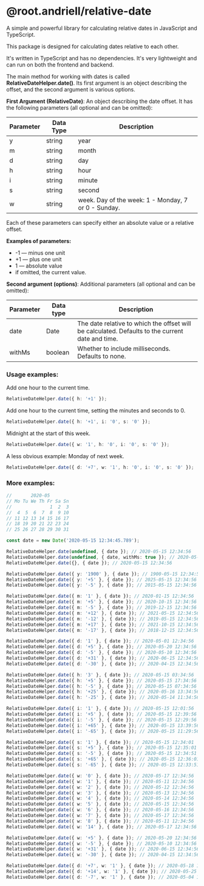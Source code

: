 # @root.andriell/relative-date

A simple and powerful library for calculating relative dates in JavaScript and TypeScript.

This package is designed for calculating dates relative to each other.

It's written in TypeScript and has no dependencies. It's very lightweight and can run on both the frontend and backend.

The main method for working with dates is called **RelativeDateHelper.date()**. Its first argument is an object describing the offset, and the second argument is various options.

**First Argument (RelativeDate)**: An object describing the date offset. It has the following parameters (all optional and can be omitted):

| Parameter | Data Type | Description                                         |
|-----------|-----------|-----------------------------------------------------|
| y         | string    | year                                                |
| m         | string    | month                                               |
| d         | string    | day                                                 |
| h         | string    | hour                                                |
| i         | string    | minute                                              |
| s         | string    | second                                              |
| w         | string    | week. Day of the week: 1 - Monday, 7 or 0 - Sunday. |

Each of these parameters can specify either an absolute value or a relative offset.

**Examples of parameters:**

- -1 — minus one unit
- +1 — plus one unit
- 1 — absolute value
- if omitted, the current value.

**Second argument (options)**: Additional parameters (all optional and can be omitted):

| Parameter | Data type | Description                                                                                      |
|-----------|-----------|--------------------------------------------------------------------------------------------------|
| date      | Date      | The date relative to which the offset will be calculated. Defaults to the current date and time. |
| withMs    | boolean   | Whether to include milliseconds. Defaults to none.                                               |

### Usage examples:

Add one hour to the current time.

```typescript
RelativeDateHelper.date({ h: '+1' });
```

Add one hour to the current time, setting the minutes and seconds to 0.

```typescript
RelativeDateHelper.date({ h: '+1', i: '0', s: '0' });
```

Midnight at the start of this week.

```typescript
RelativeDateHelper.date({ w: '1', h: '0', i: '0', s: '0' });
```

A less obvious example: Monday of next week.

```typescript
RelativeDateHelper.date({ d: '+7', w: '1', h: '0', i: '0', s: '0' });
```

### More examples:

```typescript
//       2020-05
// Mo Tu We Th Fr Sa Sn
//              1  2  3
//  4  5  6  7  8  9 10
// 11 12 13 14 15 16 17
// 18 19 20 21 22 23 24
// 25 26 27 28 29 30 31

const date = new Date('2020-05-15 12:34:45.789');

RelativeDateHelper.date(undefined, { date }); // 2020-05-15 12:34:56
RelativeDateHelper.date(undefined, { date, withMs: true }); // 2020-05-15 12:34:56.789
RelativeDateHelper.date({}, { date }); // 2020-05-15 12:34:56

RelativeDateHelper.date({ y: '1900' }, { date }); // 1900-05-15 12:34:56
RelativeDateHelper.date({ y: '+5' }, { date }); // 2025-05-15 12:34:56
RelativeDateHelper.date({ y: '-5' }, { date }); // 2015-05-15 12:34:56

RelativeDateHelper.date({ m: '1' }, { date }); // 2020-01-15 12:34:56
RelativeDateHelper.date({ m: '+5' }, { date }); // 2020-10-15 12:34:56
RelativeDateHelper.date({ m: '-5' }, { date }); // 2019-12-15 12:34:56
RelativeDateHelper.date({ m: '+12' }, { date }); // 2021-05-15 12:34:56
RelativeDateHelper.date({ m: '-12' }, { date }); // 2019-05-15 12:34:56
RelativeDateHelper.date({ m: '+17' }, { date }); // 2021-10-15 12:34:56
RelativeDateHelper.date({ m: '-17' }, { date }); // 2018-12-15 12:34:56

RelativeDateHelper.date({ d: '1' }, { date }); // 2020-05-01 12:34:56
RelativeDateHelper.date({ d: '+5' }, { date }); // 2020-05-20 12:34:56
RelativeDateHelper.date({ d: '-5' }, { date }); // 2020-05-10 12:34:56
RelativeDateHelper.date({ d: '+31' }, { date }); // 2020-06-15 12:34:56
RelativeDateHelper.date({ d: '-30' }, { date }); // 2020-04-15 12:34:56

RelativeDateHelper.date({ h: '3' }, { date }); // 2020-05-15 03:34:56
RelativeDateHelper.date({ h: '+5' }, { date }); // 2020-05-15 17:34:56
RelativeDateHelper.date({ h: '-5' }, { date }); // 2020-05-15 07:34:56
RelativeDateHelper.date({ h: '+25' }, { date }); // 2020-05-16 13:34:56
RelativeDateHelper.date({ h: '-25' }, { date }); // 2020-05-14 11:34:56

RelativeDateHelper.date({ i: '1' }, { date }); // 2020-05-15 12:01:56
RelativeDateHelper.date({ i: '+5' }, { date }); // 2020-05-15 12:39:56
RelativeDateHelper.date({ i: '-5' }, { date }); // 2020-05-15 12:29:56
RelativeDateHelper.date({ i: '+65' }, { date }); // 2020-05-15 13:39:56
RelativeDateHelper.date({ i: '-65' }, { date }); // 2020-05-15 11:29:56

RelativeDateHelper.date({ s: '1' }, { date }); // 2020-05-15 12:34:01
RelativeDateHelper.date({ s: '+5' }, { date }); // 2020-05-15 12:35:01
RelativeDateHelper.date({ s: '-5' }, { date }); // 2020-05-15 12:34:51
RelativeDateHelper.date({ s: '+65' }, { date }); // 2020-05-15 12:36:01
RelativeDateHelper.date({ s: '-65' }, { date }); // 2020-05-15 12:33:51

RelativeDateHelper.date({ w: '0' }, { date }); // 2020-05-17 12:34:56
RelativeDateHelper.date({ w: '1' }, { date }); // 2020-05-11 12:34:56
RelativeDateHelper.date({ w: '2' }, { date }); // 2020-05-12 12:34:56
RelativeDateHelper.date({ w: '3' }, { date }); // 2020-05-13 12:34:56
RelativeDateHelper.date({ w: '4' }, { date }); // 2020-05-14 12:34:56
RelativeDateHelper.date({ w: '5' }, { date }); // 2020-05-15 12:34:56
RelativeDateHelper.date({ w: '6' }, { date }); // 2020-05-16 12:34:56
RelativeDateHelper.date({ w: '7' }, { date }); // 2020-05-17 12:34:56
RelativeDateHelper.date({ w: '8' }, { date }); // 2020-05-11 12:34:56
RelativeDateHelper.date({ w: '14' }, { date }); // 2020-05-17 12:34:56

RelativeDateHelper.date({ w: '+5' }, { date }); // 2020-05-20 12:34:56
RelativeDateHelper.date({ w: '-5' }, { date }); // 2020-05-10 12:34:56
RelativeDateHelper.date({ w: '+31' }, { date }); // 2020-06-15 12:34:56
RelativeDateHelper.date({ w: '-30' }, { date }); // 2020-04-15 12:34:56

RelativeDateHelper.date({ d: '+7', w: '1' }, { date }); // 2020-05-18 12:34:56
RelativeDateHelper.date({ d: '+14', w: '1' }, { date }); // 2020-05-25 12:34:56
RelativeDateHelper.date({ d: '-7', w: '1' }, { date }); // 2020-05-04 12:34:56
```
